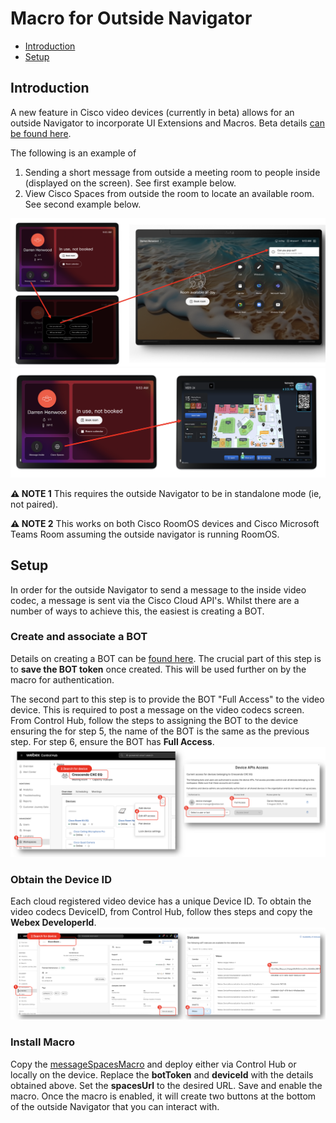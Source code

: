 # Macro for Outside Navigator
* [Introduction](https://github.com/dhenwood/Macro-for-Outside-Nav#introduction)
* [Setup](https://github.com/dhenwood/Macro-for-Outside-Nav#setup)


## Introduction
A new feature in Cisco video devices (currently in beta) allows for an outside Navigator to incorporate UI Extensions and Macros. Beta details [can be found here](https://gobeta.webex.com/project/feature/item.html?cap=115ca7c0-65ba-4f05-966c-81d02e884c9f&artid=7dae6035-ef0a-4d48-aaf1-c8e618325810).

The following is an example of
1. Sending a short message from outside a meeting room to people inside (displayed on the screen). See first example below.
2. View Cisco Spaces from outside the room to locate an available room. See second example below.

![example](https://github.com/dhenwood/Macro-for-Outside-Nav/blob/main/Send%20Message%20Example.png)
![example](https://github.com/dhenwood/Macro-for-Outside-Nav/blob/main/View%20Spaces%20Example.png)

**⚠️ NOTE 1** This requires the outside Navigator to be in standalone mode (ie, not paired).

**⚠️ NOTE 2** This works on both Cisco RoomOS devices and Cisco Microsoft Teams Room assuming the outside navigator is running RoomOS.

## Setup
In order for the outside Navigator to send a message to the inside video codec, a message is sent via the Cisco Cloud API's. Whilst there are a number of ways to achieve this, the easiest is creating a BOT.

### Create and associate a BOT
Details on creating a BOT can be [found here](https://developer.webex.com/messaging/docs/bots). The crucial part of this step is to **save the BOT token** once created. This will be used further on by the macro for authentication.

The second part to this step is to provide the BOT "Full Access" to the video device. This is required to post a message on the video codecs screen. From Control Hub, follow the steps to assigning the BOT to the device ensuring the for step 5, the name of the BOT is the same as the previous step. For step 6, ensure the BOT has **Full Access**. 
![example](https://github.com/dhenwood/Macro-for-Outside-Nav/blob/main/Associate%20BOT%20Example.png)

### Obtain the Device ID
Each cloud registered video device has a unique Device ID. To obtain the video codecs DeviceID, from Control Hub, follow thes steps and copy the **Webex DeveloperId**.
![example](https://github.com/dhenwood/Macro-for-Outside-Nav/blob/main/Obtian%20DeviceId%20Example.png)

### Install Macro
Copy the [messageSpacesMacro](https://github.com/dhenwood/Macro-for-Outside-Nav/blob/main/messageSpacesMacro.js) and deploy either via Control Hub or locally on the device. Replace the **botToken** and **deviceId** with the details obtained above. Set the **spacesUrl** to the desired URL. Save and enable the macro. Once the macro is enabled, it will create two buttons at the bottom of the outside Navigator that you can interact with.
